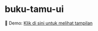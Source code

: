 # buku-tamu-ui
📌 Demo: [Klik di sini untuk melihat tampilan](https://ikadekedhoteguhsentosa.github.io/buku-tamu-ui/)
